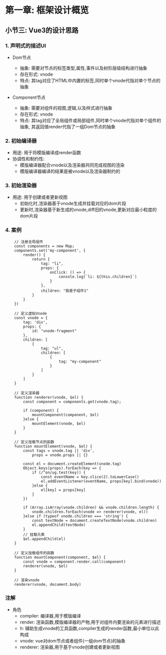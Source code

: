 # 第一章: 框架设计概览

## 小节三: Vue3的设计思路

### 1. 声明式的描述UI

- Dom节点
  - 抽象: 需要对节点的标签类型,属性,事件以及树形层级结构进行抽象
  - 存在形式: vnode
  - 特点: 其tag对应了HTML中内置的标签,同时单个vnode代指对单个节点的抽象

- Component节点
  - 抽象: 需要对组件的视图,逻辑,以及样式进行抽象
  - 存在形式: vnode
  - 特点: 其tag对应了全局组件或局部组件,同时单个vnode代指对单个组件的抽象, 其返回值render代指了一组Dom节点的抽象

### 2. 初始编译器

- 用途: 用于将模版编译成render函数
- 协调性和制约性:
  - 模版编译器配合vnode以及渲染器共同完成视图的渲染
  - 模版编译器编译的结果是被vnode以及渲染器制约的

### 3. 初始渲染器

- 用途: 用于创建或者更新视图
  - 初始化时,渲染器基于vnode生成并挂载对应的dom片段
  - 更新时,渲染器基于新生成的vnode,diff旧的vnode,更新对应最小粒度的dom片段

### 4. 案例

```JS
    // 注册全局组件
    const components = new Map;
    components.set('my-component', {
        render() {
            return {
                tag: "li",
                props: {
                    onClick: () => {
                        console.log(`li: ${this.children}`)
                    }
                },
                children: "我是子组件1"
            }
        }
    })

    // 定义虚拟Vnode
    const vnode = {
        tag: 'div',
        props: {
            id: "vnode-fragment"
        },
        children: [
            {
                tag: "ul",
                children: [
                    {
                        tag: "my-component"
                    }
                ]
            }
        ]
    }

    // 定义渲染器
    function renderer(vnode, $el) {
        const component = components.get(vnode.tag);

        if (component) {
            mountComponent(component, $el)
        }else {
            mountElement(vnode, $el)
        }
    }

    // 定义挂载节点的函数
    function mountElement(vnode, $el) {
        const tags = vnode.tag || 'div',
            props = vnode.props || {}

        const el = document.createElement(vnode.tag)
        Object.keys(props).forEach(key => {
            if (/^on/ug.test(key)) {
                const eventName = key.slice(2).toLowerCase()
                el.addEventListener(eventName, props[key].bind(vnode))
            }else {
                el[key] = props[key]
            }
        })

        if (Array.isArray(vnode.children) && vnode.children.length) {
            vnode.children.forEach(vnode => renderer(vnode, el))
        }else if (typeof vnode.children === 'string') {
            const textNode = document.createTextNode(vnode.children)
            el.appendChild(textNode)
        }
        // 挂载元素
        $el.appendChild(el)
    }

    // 定义挂载组件的函数
    function mountComponent(component, $el) {
        const vnode = component.render.call(component)
        renderer(vnode, $el)
    }

    // 渲染vnode
    renderer(vnode, document.body)
```

### 注解

- 角色
  - compiler: 编译器,用于模版编译
  - render: 渲染函数,模版编译器的产物,用于对组件内要渲染的元素进行描述
  - h: 辅助生成vnode的工具函数,compiler生成的render函数,最小单位以此构成
  - vnode: vue对dom节点或者组件(一组dom节点)的抽象
  - renderer: 渲染器,用于基于vnode创建或者更新视图
